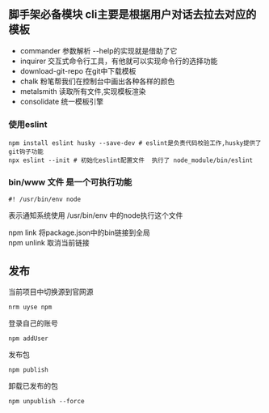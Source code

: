 ## 脚手架必备模块  cli主要是根据用户对话去拉去对应的模板
- commander      参数解析 --help的实现就是借助了它
- inquirer       交互式命令行工具，有他就可以实现命令行的选择功能
- download-git-repo  在git中下载模板  
- chalk   粉笔帮我们在控制台中画出各种各样的颜色
- metalsmith  读取所有文件,实现模板渲染  
- consolidate  统一模板引擎  

### 使用eslint 
```
npm install eslint husky --save-dev # eslint是负责代码校验工作,husky提供了git钩子功能
npx eslint --init # 初始化eslint配置文件  执行了 node_module/bin/eslint  
```

### bin/www 文件 是一个可执行功能
```
#! /usr/bin/env node 
```
表示通知系统使用 /usr/bin/env 中的node执行这个文件  

npm link     将package.json中的bin链接到全局    
npm unlink   取消当前链接   

## 发布 
当前项目中切换源到官网源   
```
nrm uyse npm
```
登录自己的账号
``` 
npm addUser  
```
发布包
```
npm publish
```
卸载已发布的包
```
npm unpublish --force
```
